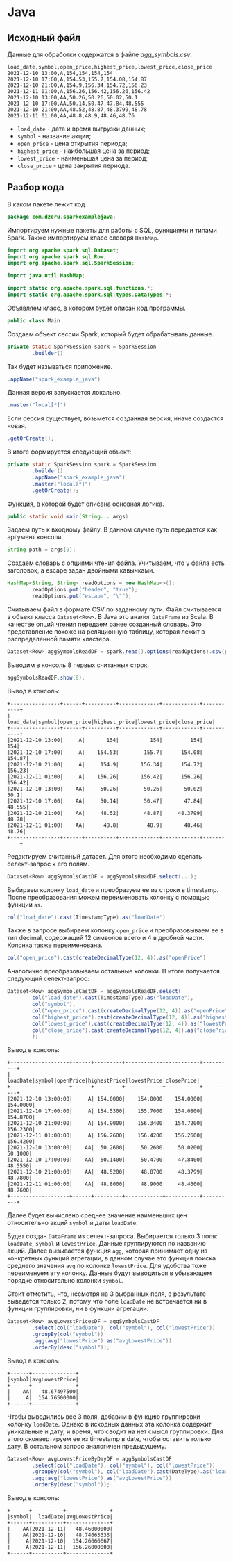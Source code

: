 # Java

## Исходный файл

Данные для обработки содержатся в файле _agg_symbols.csv_.

```
load_date,symbol,open_price,highest_price,lowest_price,close_price
2021-12-10 13:00,A,154,154,154,154
2021-12-10 17:00,A,154.53,155.7,154.08,154.87
2021-12-10 21:00,A,154.9,156.34,154.72,156.23
2021-12-11 01:00,A,156.26,156.42,156.26,156.42
2021-12-10 13:00,AA,50.26,50.26,50.02,50.1
2021-12-10 17:00,AA,50.14,50.47,47.84,48.555
2021-12-10 21:00,AA,48.52,48.87,48.3799,48.78
2021-12-11 01:00,AA,48.8,48.9,48.46,48.76
```

* `load_date` - дата и время выгрузки данных;
* `symbol` - название акции;
* `open_price` - цена открытия периода;
* `highest_price` - наибольшая цена за период;
* `lowest_price` - наименьшая цена за период;
* `close_price` - цена закрытия периода.

## Разбор кода

В каком пакете лежит код.

```java
package com.dzeru.sparkexamplejava;
```

Импортируем нужные пакеты для работы с SQL, функциями и типами Spark. Также импортируем класс словаря ```HashMap```.

```java
import org.apache.spark.sql.Dataset;
import org.apache.spark.sql.Row;
import org.apache.spark.sql.SparkSession;

import java.util.HashMap;

import static org.apache.spark.sql.functions.*;
import static org.apache.spark.sql.types.DataTypes.*;
```

Объявляем класс, в котором будет описан код программы.

```java
public class Main
```

Создаем объект сессии Spark, который будет обрабатывать данные.

```java
private static SparkSession spark = SparkSession
        .builder()
```

Так будет называться приложение.

```java
.appName("spark_example_java")
```

Данная версия запускается локально.

```java
.master("local[*]")
```

Если сессия существует, возьмется созданная версия, иначе создастся новая.

```java
.getOrCreate();
```

В итоге формируется следующий объект:

```java
private static SparkSession spark = SparkSession
        .builder()
        .appName("spark_example_java")
        .master("local[*]")
        .getOrCreate();
```

Функция, в которой будет описана основная логика.

```java
public static void main(String... args)
```

Задаем путь к входному файлу. В данном случае путь передается как аргумент консоли.

```java
String path = args[0];
```

Создаем словарь с опциями чтения файла. 
Учитываем, что у файла есть заголовок, а escape задан двойными кавычками.

```java
HashMap<String, String> readOptions = new HashMap<>();
        readOptions.put("header", "true");
        readOptions.put("escape", "\"");
```

Считываем файл в формате CSV по заданному пути.
Файл считывается в объект класса ```Dataset<Row>```. 
В Java это аналог  ```DataFrame``` из Scala.
В качестве опций чтения передаем ранее созданный словарь.
Это представление похоже на реляционную таблицу, которая лежит в распределенной памяти кластера.

```java
Dataset<Row> aggSymbolsReadDF = spark.read().options(readOptions).csv(path);
```

Выводим в консоль 8 первых считанных строк.

```java
aggSymbolsReadDF.show(8);
```

Вывод в консоль:

```
+----------------+------+----------+-------------+------------+-----------+
|       load_date|symbol|open_price|highest_price|lowest_price|close_price|
+----------------+------+----------+-------------+------------+-----------+
|2021-12-10 13:00|     A|       154|          154|         154|        154|
|2021-12-10 17:00|     A|    154.53|        155.7|      154.08|     154.87|
|2021-12-10 21:00|     A|     154.9|       156.34|      154.72|     156.23|
|2021-12-11 01:00|     A|    156.26|       156.42|      156.26|     156.42|
|2021-12-10 13:00|    AA|     50.26|        50.26|       50.02|       50.1|
|2021-12-10 17:00|    AA|     50.14|        50.47|       47.84|     48.555|
|2021-12-10 21:00|    AA|     48.52|        48.87|     48.3799|      48.78|
|2021-12-11 01:00|    AA|      48.8|         48.9|       48.46|      48.76|
+----------------+------+----------+-------------+------------+-----------+
```

Редактируем считанный датасет. Для этого необходимо сделать селект-запрос к его полям.

```java
Dataset<Row> aggSymbolsCastDF = aggSymbolsReadDF.select(...);
```

Выбираем колонку ```load_date``` и преобразуем ее из строки в timestamp. 
После преобразования можем переименовать колонку с помощью функции ```as```.

```java
col("load_date").cast(TimestampType).as("loadDate")
```

Также в запросе выбираем колонку ```open_price``` и преобразовываем ее в тип decimal, 
содержащий 12 символов всего и 4 в дробной части. Колонка также переименована.

```java
col("open_price").cast(createDecimalType(12, 4)).as("openPrice")
```

Аналогично преобразовываем остальные колонки. В итоге получается следующий селект-запрос:

```java
Dataset<Row> aggSymbolsCastDF = aggSymbolsReadDF.select(
        col("load_date").cast(TimestampType).as("loadDate"),
        col("symbol"),
        col("open_price").cast(createDecimalType(12, 4)).as("openPrice"),
        col("highest_price").cast(createDecimalType(12, 4)).as("highestPrice"),
        col("lowest_price").cast(createDecimalType(12, 4)).as("lowestPrice"),
        col("close_price").cast(createDecimalType(12, 4)).as("closePrice")
        );
```

Вывод в консоль:

```
+-------------------+------+---------+------------+-----------+----------+
|           loadDate|symbol|openPrice|highestPrice|lowestPrice|closePrice|
+-------------------+------+---------+------------+-----------+----------+
|2021-12-10 13:00:00|     A| 154.0000|    154.0000|   154.0000|  154.0000|
|2021-12-10 17:00:00|     A| 154.5300|    155.7000|   154.0800|  154.8700|
|2021-12-10 21:00:00|     A| 154.9000|    156.3400|   154.7200|  156.2300|
|2021-12-11 01:00:00|     A| 156.2600|    156.4200|   156.2600|  156.4200|
|2021-12-10 13:00:00|    AA|  50.2600|     50.2600|    50.0200|   50.1000|
|2021-12-10 17:00:00|    AA|  50.1400|     50.4700|    47.8400|   48.5550|
|2021-12-10 21:00:00|    AA|  48.5200|     48.8700|    48.3799|   48.7800|
|2021-12-11 01:00:00|    AA|  48.8000|     48.9000|    48.4600|   48.7600|
+-------------------+------+---------+------------+-----------+----------+
```

Далее будет вычислено среднее значение наименьших цен относительно акций ```symbol``` и даты ```loadDate```.

Будет создан ```DataFrame``` из селект-запроса.
Выбирается только 3 поля: ```loadDate```, ```symbol``` и ```lowestPrice```.
Данные группируются по названию акций.
Далее вызывается функция ```agg```, которая принимает одну из конкретных функций агрегации, 
в данном случае это функция поиска среднего значения ```avg``` по колонке ```lowestPrice```.
Для удобства тоже переименуем эту колонку.
Данные будут выводиться в убывающем порядке относительно колонки ```symbol```.

Стоит отметить, что, несмотря на 3 выбранных поля, в результате выведется только 2, 
потому что поле ```loadDate``` не встречается ни в функции группировки, ни в функции агрегации.

```java
Dataset<Row> avgLowestPricesDF = aggSymbolsCastDF
        .select(col("loadDate"), col("symbol"), col("lowestPrice"))
        .groupBy(col("symbol"))
        .agg(avg("lowestPrice").as("avgLowestPrice"))
        .orderBy(desc("symbol"));
```

Вывод в консоль:

```
+------+--------------+
|symbol|avgLowestPrice|
+------+--------------+
|    AA|   48.67497500|
|     A|  154.76500000|
+------+--------------+
```

Чтобы выводились все 3 поля, добавим в функцию группировки колонку ```loadDate```.
Однако в исходных данных эта колонка содержит уникальные и дату, и время, что сводит на нет смысл группировки.
Для этого сконвертируем ее из timestamp в date, чтобы оставить только дату. 
В остальном запрос аналогичен предыдущему.

```java
Dataset<Row> avgLowestPriceByDayDF = aggSymbolsCastDF
        .select(col("loadDate"), col("symbol"), col("lowestPrice"))
        .groupBy(col("symbol"), col("loadDate").cast(DateType).as("loadDate"))
        .agg(avg("lowestPrice").as("avgLowestPrice"))
        .orderBy(desc("symbol"));
```

Вывод в консоль:

```
+------+----------+--------------+
|symbol|  loadDate|avgLowestPrice|
+------+----------+--------------+
|    AA|2021-12-11|   48.46000000|
|    AA|2021-12-10|   48.74663333|
|     A|2021-12-10|  154.26666667|
|     A|2021-12-11|  156.26000000|
+------+----------+--------------+
```